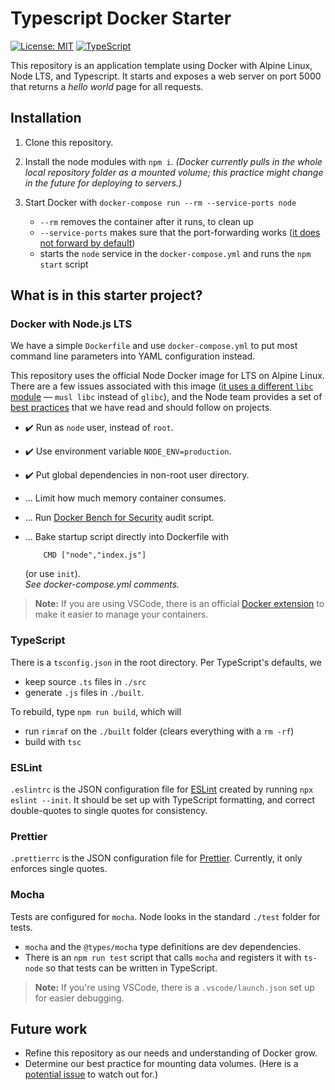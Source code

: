 # Typescript Docker Starter

[![License: MIT](https://img.shields.io/badge/License-MIT-yellow.svg)](https://opensource.org/licenses/MIT)
[![TypeScript](https://badges.frapsoft.com/typescript/code/typescript.svg)](https://github.com/ellerbrock/typescript-badges/)


This repository is an application template using Docker with Alpine Linux, Node LTS, and Typescript. It starts and exposes a web server on port 5000 that returns a *hello world* page for all requests. 

## Installation

1. Clone this repository.
2. Install the node modules with `npm i`.  *(Docker currently pulls in the whole local repository folder as a mounted volume; this practice might change in the future for deploying to servers.)*
3. Start Docker with `docker-compose run --rm --service-ports node` 

     - `--rm` removes the container after it runs, to clean up
     - `--service-ports` makes sure that the port-forwarding works ([it does not forward by default](https://docs.docker.com/compose/reference/run/))
     - starts the `node` service in the `docker-compose.yml` and runs the `npm start` script

## What is in this starter project?

### Docker with Node.js LTS

We have a simple `Dockerfile` and use `docker-compose.yml` to put most command line parameters into YAML configuration instead.

This repository uses the official Node Docker image for LTS on Alpine Linux. There are a few issues associated with this image ([it uses a different `libc` module](https://github.com/nodejs/docker-node#nodealpine) — `musl libc` instead of `glibc`), and the Node team provides a set of [best practices](https://github.com/nodejs/docker-node/blob/master/docs/BestPractices.md) that we have read and should follow on projects.

- ✔️ Run as `node` user, instead of `root`.
- ✔️ Use environment variable `NODE_ENV=production`.
- ✔️ Put global dependencies in non-root user directory.
- ... Limit how much memory container consumes.
- ... Run [Docker Bench for Security](https://github.com/docker/docker-bench-security) audit script.
- ... Bake startup script directly into Dockerfile with 

          CMD ["node","index.js"]

     (or use `init`).  
     *See docker-compose.yml comments.*

> **Note:** If you are using VSCode, there is an official [Docker extension](https://marketplace.visualstudio.com/items?itemName=ms-azuretools.vscode-docker) to make it easier to manage your containers.

### TypeScript

There is a `tsconfig.json` in the root directory. Per TypeScript's defaults, we 
- keep source `.ts` files in `./src` 
- generate `.js` files in `./built`.  

To rebuild, type `npm run build`, which will 

- run `rimraf` on the `./built` folder (clears everything with a `rm -rf`)
- build with `tsc`

### ESLint

`.eslintrc` is the JSON configuration file for [ESLint](https://eslint.org) created by running `npx eslint --init`. It should be set up with TypeScript formatting, and correct double-quotes to single quotes for consistency.

### Prettier

`.prettierrc` is the JSON configuration file for [Prettier](https://prettier.io). Currently, it only enforces single quotes.

### Mocha

Tests are configured for `mocha`. Node looks in the standard `./test` folder for tests.

- `mocha` and the `@types/mocha` type definitions are dev dependencies.
- There is an `npm run test` script that calls `mocha` and registers it with `ts-node` so that tests can be written in TypeScript.

> **Note:** If you're using VSCode, there is a `.vscode/launch.json` set up for easier debugging.

## Future work

- Refine this repository as our needs and understanding of Docker grow.
- Determine our best practice for mounting data volumes. (Here is a [potential issue](https://stackoverflow.com/questions/30043872/docker-compose-node-modules-not-present-in-a-volume-after-npm-install-succeeds) to watch out for.)